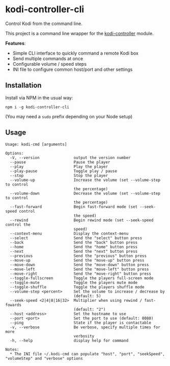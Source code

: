 kodi-controller-cli
===================
Control Kodi from the command line.

This project is a command line wrapper for the [kodi-controller](https://github.com/CMP2804M-Group3/kodi-controller) module.

**Features**:

* Simple CLI interface to quickly command a remote Kodi box
* Send multiple commands at once
* Configurable volume / speed steps
* INI file to configure common host/port and other settings


Installation
------------
Install via NPM in the usual way:

```
npm i -g kodi-controller-cli
```

(You may need a `sudo` prefix depending on your Node setup)


Usage
-----
```
Usage: kodi-cmd [arguments]

Options:
  -V, --version               output the version number
  --pause                     Pause the player
  --play                      Play the player
  --play-pause                Toggle play / pause
  --stop                      Stop the player
  --volume-up                 Increase the volume (set --volume-step to control
                              the percentage)
  --volume-down               Decrease the volume (set --volume-step to control
                              the percentage)
  --fast-forward              Begin fast-forward mode (set --seek-speed control
                              the speed)
  --rewind                    Begin rewind mode (set --seek-speed control the
                              speed)
  --context-menu              Display the context-menu
  --select                    Send the "select" button press
  --back                      Send the "back" button press
  --home                      Send the "home" button press
  --next                      Send the "next" button press
  --previous                  Send the "previous" button press
  --move-up                   Send the "move-up" button press
  --move-down                 Send the "move-down" button press
  --move-left                 Send the "move-left" button press
  --move-right                Send the "move-right" button press
  --toggle-fullscreen         Toggle the players full-screen mode
  --toggle-mute               Toggle the players mute mode
  --toggle-shuffle            Toggle the players shuffle mode
  --volume-step <percent>     Set the volume to increase / decrease by
                              (default: 5)
  --seek-speed <2|4|8|16|32>  Multiplier when using rewind / fast-fowards
                              (default: "2")
  --host <address>            Set the hostname to use
  --port <port>               Set the port to use (default: 8080)
  --ping                      State if the player is contactable
  -v, --verbose               Be verbose, specify multiple times for more
                              verbosity
  -h, --help                  display help for command

Notes:
  * The INI file ~/.kodi-cmd can populate "host", "port", "seekSpeed", "volumeStep" and "verbose" options
```
